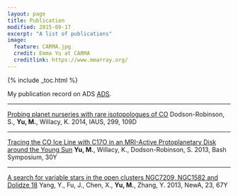 ```yaml
---
layout: page
title: Publication
modified: 2015-09-17
excerpt: "A list of publications"
image:
  feature: CARMA.jpg
  credit: Emma Yu at CARMA 
  creditlink: https://www.mmarray.org/
---
```


{% include _toc.html %}
 
My publication record on ADS [ADS](http://adsabs.harvard.edu/cgi-bin/nph-abs_connect?db_key=AST&db_key=PHY&qform=AST&arxiv_sel=astro-ph&arxiv_sel=cond-mat&arxiv_sel=cs&arxiv_sel=gr-qc&arxiv_sel=hep-ex&arxiv_sel=hep-lat&arxiv_sel=hep-ph&arxiv_sel=hep-th&arxiv_sel=math&arxiv_sel=math-ph&arxiv_sel=nlin&arxiv_sel=nucl-ex&arxiv_sel=nucl-th&arxiv_sel=physics&arxiv_sel=quant-ph&arxiv_sel=q-bio&sim_query=YES&ned_query=YES&aut_xct=YES&aut_logic=OR&obj_logic=OR&author=Yu%2C+Mo&object=&start_mon=&start_year=&end_mon=&end_year=&ttl_logic=OR&title=&txt_logic=OR&text=&nr_to_return=100&start_nr=1&jou_pick=ALL&ref_stems=&data_and=ALL&group_and=ALL&start_entry_day=&start_entry_mon=&start_entry_year=&end_entry_day=&end_entry_mon=&end_entry_year=&min_score=&sort=SCORE&data_type=SHORT&aut_syn=YES&ttl_syn=YES&txt_syn=YES&aut_wt=1.0&obj_wt=1.0&ttl_wt=0.3&txt_wt=3.0&aut_wgt=YES&obj_wgt=YES&ttl_wgt=YES&txt_wgt=YES&ttl_sco=YES&txt_sco=YES&version=1).

---

[Probing planet nurseries with rare isotopologues of CO](http://adsabs.harvard.edu/abs/2014IAUS..299..109D)
Dodson-Robinson, S., **Yu, M.**, Willacy, K.
2014, IAUS, 299, 109D

---
[Tracing the CO Ice Line with C17O in an MRI-Active Protoplanetary Disk around the Young Sun](http://adsabs.harvard.edu/abs/2013nha..confE..30Y)
**Yu, M.**, Willacy, K., Dodson-Robinson, S.
2013, Bash Symposium, 30Y

---
[A search for variable stars in the open clusters NGC7209, NGC1582 and Dolidze 18](http://adsabs.harvard.edu/abs/2013NewA...23...67Y)
Yang, Y., Fu, J., Chen, X., **Yu, M.**, Zhang, Y.
2013, NewA, 23, 67Y



